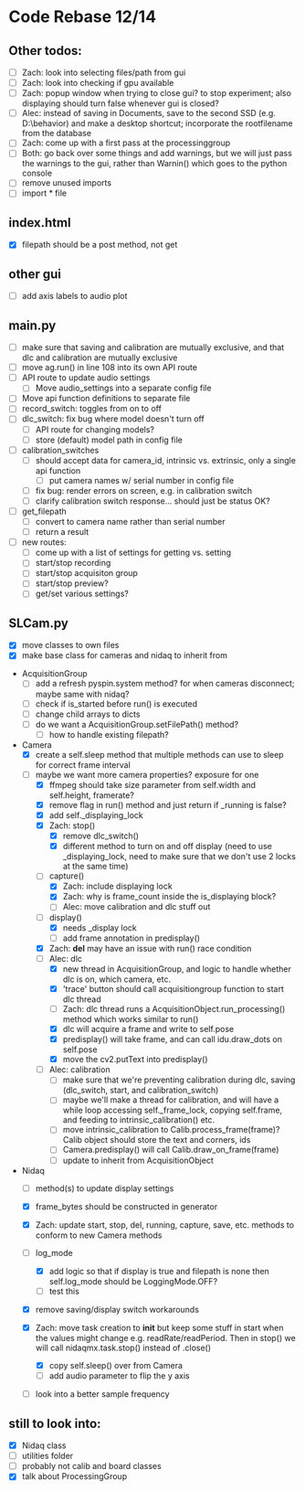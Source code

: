# Code Rebase 12/14

## Other todos:
- [ ] Zach: look into selecting files/path from gui
- [ ] Zach: look into checking if gpu available
- [ ] Zach: popup window when trying to close gui? to stop experiment; also displaying should turn false whenever gui is closed?
- [ ] Alec: instead of saving in Documents, save to the second SSD (e.g. D:\\behavior) and make a desktop shortcut; incorporate the rootfilename from the database
- [ ] Zach: come up with a first pass at the processinggroup
- [ ] Both: go back over some things and add warnings, but we will just pass the warnings to the gui, rather than Warnin() which goes to the python console
- [ ] remove unused imports
- [ ] import * file

## index.html
- [x] filepath should be a post method, not get

## other gui
- [ ] add axis labels to audio plot

## main.py
- [ ] make sure that saving and calibration are mutually exclusive, and that dlc and calibration are mutually exclusive
- [ ] move ag.run() in line 108 into its own API route
- [ ] API route to update audio settings
	- [ ] Move audio_settings into a separate config file
- [ ] Move api function definitions to separate file		
- [ ] record_switch: toggles from on to off
- [ ] dlc_switch: fix bug where model doesn't turn off
	- [ ] API route for changing models?
	- [ ] store (default) model path in config file
- [ ] calibration_switches
	- [ ] should accept data for camera_id, intrinsic vs. extrinsic, only a single api function
		- [ ] put camera names w/ serial number in config file
	- [ ] fix bug: render errors on screen, e.g. in calibration switch
	- [ ] clarify calibration switch response... should just be status OK?
- [ ] get_filepath
	- [ ] convert to camera name rather than serial number
	- [ ] return a result
- [ ] new routes:
	- [ ] come up with a list of settings for getting vs. setting
	- [ ] start/stop recording
	- [ ] start/stop acquisiton group
	- [ ] start/stop preview?
	- [ ] get/set various settings?

## SLCam.py
- [x] move classes to own files
- [x] make base class for cameras and nidaq to inherit from
- AcquisitionGroup
	- [ ] add a refresh pyspin.system method? for when cameras disconnect; maybe same with nidaq?
	- [ ] check if is_started before run() is executed
	- [ ] change child arrays to dicts
	- [ ] do we want a AcquisitionGroup.setFilePath() method?
		- [ ] how to handle existing filepath?
- Camera
  - [x] create a self.sleep method that multiple methods can use to sleep for correct frame interval
  - [ ] maybe we want more camera properties? exposure for one
	- [x] ffmpeg should take size parameter from self.width and self.height, framerate?
	- [x] remove flag in run() method and just return if _running is false?
	- [x] add self._displaying_lock
	- [x] Zach: stop()
		- [x] remove dlc_switch()
		- [x] different method to turn on and off display (need to use _displaying_lock, need to make sure that we don't use 2 locks at the same time)
	- [ ] capture()
		- [x] Zach: include displaying lock
		- [x] Zach: why is frame_count inside the is_displaying block?
		- [ ] Alec: move calibration and dlc stuff out 
	- [ ] display()
		- [x] needs _display lock
		- [ ] add frame annotation in predisplay()
	- [x] Zach: __del__ may have an issue with run() race condition
	- [ ] Alec: dlc
		- [x] new thread in AcquisitionGroup, and logic to handle whether dlc is on, which camera, etc.
		- [x] 'trace' button should call acquisitiongroup function to start dlc thread
		- [ ] Zach: dlc thread runs a AcquisitionObject.run_processing() method which works similar to run()
		- [x] dlc will acquire a frame and write to self.pose
		- [x] predisplay() will take frame, and can call idu.draw_dots on self.pose
		- [x] move the cv2.putText into predisplay()
	- [ ] Alec: calibration
		- [ ] make sure that we're preventing calibration during dlc, saving (dlc_switch, start, and calibration_switch)
		- [ ] maybe we'll make a thread for calibration, and will have a while loop accessing self._frame_lock, copying self.frame, and feeding to intrinsic_calibration() etc. 
		- [ ] move intrinsic_calibration to Calib.process_frame(frame)? Calib object should store the text and corners, ids
		- [ ] Camera.predisplay() will call Calib.draw_on_frame(frame)
		- [ ] update to inherit from AcquisitionObject
- Nidaq
	- [ ] method(s) to update display settings
	- [x] frame_bytes should be constructed in generator
	- [x] Zach: update start, stop, del, running, capture, save, etc. methods to conform to new Camera methods
	- [ ] log_mode
		- [x] add logic so that if display is true and filepath is none then self.log_mode should be LoggingMode.OFF?
		- [ ] test this
	- [x] remove saving/display switch workarounds
  - [x] Zach: move task creation to __init__ but keep some stuff in start when the values might change e.g. readRate/readPeriod. Then in stop() we will call nidaqmx.task.stop() instead of .close()
	- [x] copy self.sleep() over from Camera
	- [ ] add audio parameter to flip the y axis 
  - [ ] look into a better sample frequency


## still to look into:
- [x] Nidaq class
- [ ] utilities folder
- [ ] probably not calib and board classes 
- [x] talk about ProcessingGroup